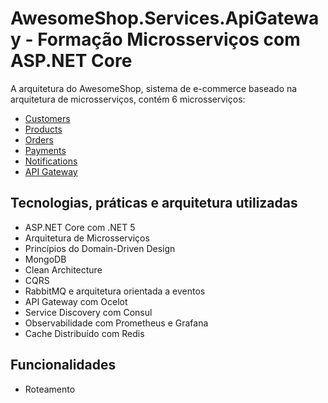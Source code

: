 # AwesomeShop.Services.ApiGateway - Formação Microsserviços com ASP.NET Core

A arquitetura do AwesomeShop, sistema de e-commerce baseado na arquitetura de microsserviços, contém 6 microsserviços:
- [Customers](https://github.com/OtavioKoike/AwesomeShop/tree/master/AwesomeShop.Services.Customers)
- [Products](https://github.com/OtavioKoike/AwesomeShop/tree/master/AwesomeShop.Services.Products)
- [Orders](https://github.com/OtavioKoike/AwesomeShop/tree/master/AwesomeShop.Services.Orders)
- [Payments](https://github.com/OtavioKoike/AwesomeShop/tree/master/AwesomeShop.Services.Payments)
- [Notifications](https://github.com/OtavioKoike/AwesomeShop/tree/master/AwesomeShop.Services.Notifications)
- [API Gateway](https://github.com/OtavioKoike/AwesomeShop/tree/master/AwesomeShop.Services.ApiGateway)

## Tecnologias, práticas e arquitetura utilizadas
- ASP.NET Core com .NET 5
- Arquitetura de Microsserviços
- Princípios do Domain-Driven Design
- MongoDB
- Clean Architecture
- CQRS
- RabbitMQ e arquitetura orientada a eventos
- API Gateway com Ocelot 
- Service Discovery com Consul
- Observabilidade com Prometheus e Grafana
- Cache Distribuído com Redis

## Funcionalidades
- Roteamento
